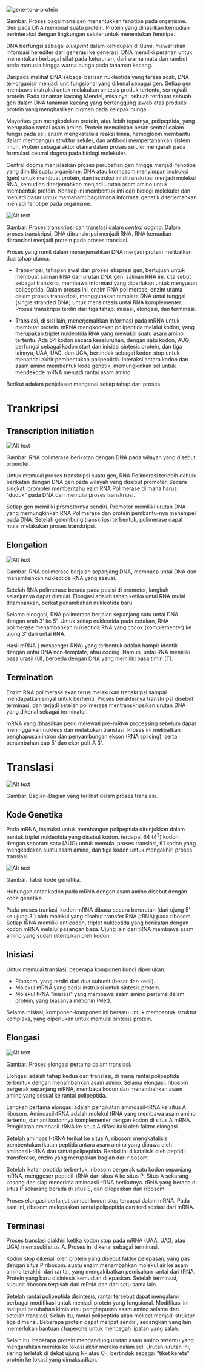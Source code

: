 
![gene-to-a-protein](tugas-1/gene-to-protein.bmp)

Gambar. Proses bagaimana gen menentukkan fenotipe pada organisme. Gen pada DNA membuat suatu protein. Protein yang dihasilkan kemudian berinteraksi dengan lingkungan seluler untuk menentukan fenotipe.

DNA berfungsi sebagai *blueprint*  dalam kehidupan di Bumi, mewariskan informasi herediter dari generasi ke generasi. DNA memiliki peranan untuk menentukan berbagai sifat pada keturunan, dari warna mata dan rambut pada manusia hingga warna bunga pada tanaman kacang.

Daripada melihat DNA sebagai barisan nukleotida yang terasa acak, DNA ter-organisir menjadi unit fungsional yang dikenal sebagai gen. Setiap gen membawa instruksi untuk melakukan sintesis produk tertentu, seringkali protein. Pada tanaman kacang Mendel, misalnya, sebuah terdapat sebuah gen dalam DNA tanaman kacang yang bertanggung jawab atas produksi protein yang menghasilkan pigmen pada kelopak bunga.

Mayoritas gen mengkodekan protein, atau lebih tepatnya, polipeptida, yang merupakan rantai asam amino. Protein memainkan peran sentral dalam fungsi pada sel; enzim mengkatalisis reaksi kimia, hemoglobin membantu dalam membangun struktur seluler, dan antibodi mempertahankan sistem imun. Protein sebagai aktor utama dalam proses seluler mengarah pada formulasi central dogma pada biologi molekuler.

Central dogma menjelaskan proses perubahan gen hingga menjadi fenotipe yang dimiliki suatu organisme. DNA atau kromosom menyimpan instruksi (gen) untuk membuat protein, dan instruksi ini ditranskripsi menjadi molekul RNA, kemudian diterjemahkan menjadi urutan asam amino untuk membentuk protein. Konsep ini membentuk inti dari biologi molekuler dan menjadi dasar untuk memahami bagaimana informasi genetik diterjemahkan menjadi fenotipe pada organisme.

![Alt text](tugas-1/central-dogma-in-a-nutshell.bmp)

Gambar. Proses transkripsi dan translasi dalam *central* *dogma*. Dalam proses transkripsi, DNA ditranskripsi menjadi RNA. RNA kemudian ditranslasi menjadi protein pada proses translasi.

Proses yang rumit dalam menerjemahkan DNA menjadi protein melibatkan dua tahap utama:

- Transkripsi, tahapan awal dari proses ekspresi gen, bertujuan untuk membuat salinan RNA dari urutan DNA gen. salinan RNA ini, kita sebut sebagai transkrip, membawa informasi yang diperlukan untuk menyusun polipeptida. Dalam proses ini, enzim RNA polimerase, enzim utama dalam proses transkripsi, menggunakan template DNA untai tunggal (single stranded DNA) untuk mensintesis untai RNA komplementer. Proses transkripsi terdiri dari tiga tahap: inisiasi, elongasi, dan terminasi.

- Translasi, di sisi lain, menerjemahkan informasi pada mRNA untuk membuat protein. mRNA mengkodekan polipeptida melalui kodon, yang merupakan triplet nukleotida RNA yang mewakili suatu asam amino tertentu. Ada 64 kodon secara keseluruhan, dengan satu kodon, AUG, berfungsi sebagai kodon start dan inisiasi sintesis protein, dan tiga lainnya, UAA, UAG, dan UGA, bertindak sebagai kodon stop untuk menandai akhir pembentukan polipeptida. Interaksi antara kodon dan asam amino membentuk kode genetik, memungkinkan sel untuk mendekode mRNA menjadi rantai asam amino.

Berikut adalam penjelasan mengenai setiap tahap dari proses.

# Trankripsi

## Transcription initiation

![Alt text](tugas-1/promotor.bmp)

Gambar. RNA polimerase berikatan dengan DNA pada wilayah yang disebut promoter.

Untuk memulai proses transkripsi suatu gen, RNA Polimerasi terlebih dahulu berikatan dengan DNA gen pada wilayah yang disebut promoter. Secara singkat, promoter memberitahu  ezim RNA Polimerase di mana harus "duduk" pada DNA dan memulai proses transkripsi.

Setiap gen memiliki promotornya sendiri. Promotor memiliki urutan DNA yang memungkinkan RNA Polimerase dan protein pembantu-nya menempel pada DNA. Setelah gelembung transkripsi terbentuk, polimerase dapat mulai melakukan proses transkripsi.



## Elongation
![Alt text](tugas-1/elongasi-transc.bmp)

Gambar. RNA polimerase berjalan sepanjang DNA, membaca untai DNA dan menambahkan nukleotida RNA yang sesuai.


Setelah RNA polimerase berada pada posisi di promoter, langkah selanjutnya dapat dimulai. Elongasi adalah tahap ketika untai RNA mulai ditambahkan, berkat penambahan nukleotida baru.

Selama elongasi, RNA polimerase berjalan sepanjang satu untai DNA dengan arah 3' ke 5'. Untuk setiap nukleotida pada cetakan, RNA polimerase menambahkan nukleotida RNA yang cocok (komplementer) ke ujung 3' dari untai RNA.

Hasil mRNA ( messenger RNA) yang terbentuk adalah hampir identik dengan untai DNA non-template, atau coding. Namun, untai RNA memiliki basa urasil (U), berbeda dengan DNA yang memiliki basa timin (T).

## Termination
Enzim RNA polimerase akan terus melakukan transkripsi sampai mendapatkan sinyal untuk berhenti. Proses berakhirnya transkripsi disebut terminasi, dan terjadi setelah polimerase mentranskripsikan urutan DNA yang dikenal sebagai terminator.

mRNA yang dihasilkan perlu melewati pre-mRNA processing sebelum dapat meninggalkan nukleus dan melakukan translasi. Proses ini melibatkan penghapusan intron dan penyambungan ekson (RNA spilcing), serta penambahan cap 5' dan ekor poli-A 3'.


# Translasi
![Alt text](tugas-1/tranlasi-picture.bmp)

Gambar. Bagian-Bagian yang terlibat dalam proses translasi.

 ## Kode Genetika


Pada mRNA, instruksi untuk membangun polipeptida ditunjukkan dalam bentuk triplet nukleotida yang disebut kodon. terdapat 64 ($4^3$) kodon dengan sebaran: satu  (AUG) untuk memulai proses translasi, 61 kodon yang mengkodekan suatu asam amino, dan tiga kodon untuk mengakhiri proses translasi.

![Alt text](tugas-1/code-genetic.bmp)

Gambar. Tabel kode genetika.

Hubungan antar kodon pada mRNA dengan asam amino disebut dengan kode genetika.

Pada proses tranlasi, kodon mRNA dibaca secara berurutan (dari ujung 5' ke ujung 3') oleh molekul yang disebut transfer RNA (tRNA) pada ribosom. Setiap tRNA memiliki anticodon, triplet nukleotida yang berikatan dengan kodon mRNA melalui pasangan basa. Ujung lain dari tRNA membawa asam amino yang sudah ditentukan oleh kodon.


## Inisiasi

Untuk memulai translasi, beberapa komponen kunci diperlukan:

- Ribosom, yang terdiri dari dua subunit (besar dan kecil).
- Molekul mRNA yang berisi instruksi untuk sintesis protein.
- Molekul tRNA "inisiasi" yang membawa asam amino pertama dalam protein, yang biasanya metionin (Met).

Selama inisiasi, komponen-komponen ini bersatu untuk membentuk struktur kompleks, yang diperlukan untuk memulai sintesis protein.

## Elongasi

![Alt text](tugas-1/elongation-transl.bmp)

Gambar.  Proses elongasi pertama dalam translasi.

Elongasi adalah tahap kedua dari translasi, di mana rantai polipeptida terbentuk dengan menambahkan asam amino. Selama elongasi, ribosom bergerak sepanjang mRNA, membaca kodon dan menambahkan asam amino yang sesuai ke rantai polipeptida.

Langkah pertama elongasi adalah pengikatan aminoasil-tRNA ke situs A ribosom. Aminoasil-tRNA adalah molekul tRNA yang membawa asam amino tertentu, dan antikodonnya komplementer dengan kodon di situs A mRNA. Pengikatan aminoasil-tRNA ke situs A difasilitasi oleh faktor elongasi.

Setelah aminoasil-tRNA terikat ke situs A, ribosom mengkatalisis pembentukan ikatan peptida antara asam amino yang dibawa oleh aminoasil-tRNA dan rantai polipeptida. Reaksi ini dikatalisis oleh peptidil transferase, enzim yang merupakan bagian dari ribosom.

Setelah ikatan peptida terbentuk, ribosom bergerak satu kodon sepanjang mRNA, menggeser peptidil-tRNA dari situs A ke situs P. Situs A sekarang kosong dan siap menerima aminoasil-tRNA berikutnya. tRNA yang berada di situs P sekarang berada di situs E, dan dilepaskan dari ribosom.

Proses elongasi berlanjut sampai kodon stop tercapai dalam mRNA. Pada saat ini, ribosom melepaskan rantai polipeptida dan terdisosiasi dari mRNA.

## Terminasi
Proses translasi diakhiri ketika kodon stop pada mRNA (UAA, UAG, atau UGA) memasuki situs A. Proses ini dikenal sebagai terminasi.

Kodon stop dikenali oleh protein yang disebut faktor pelepasan, yang pas dengan situs P ribosom. suatu enzim menambahkan molekul air ke asam amino terakhir dari rantai, yang mengakibatkan pemisahan rantai dari tRNA. Protein yang baru disintesis kemudian dilepaskan. Setelah terminasi, subunit ribosom terpisah dari mRNA dan dari satu sama lain.

Setelah rantai polipeptida disintesis, rantai tersebut dapat mengalami berbagai modifikasi untuk menjadi protein yang fungsional. Modifikasi ini meliputi perubahan kimia atau penghapusan asam amino selama dan setelah translasi. Selain itu, rantai polipeptida akan melipat menjadi struktur tiga dimensi. Beberapa protein dapat melipat sendiri, sedangkan yang lain memerlukan bantuan chaperone untuk mencegah lipatan yang salah.

Selain itu, beberapa protein mengandung urutan asam amino tertentu yang mengarahkan mereka ke lokasi akhir mereka dalam sel. Urutan-urutan ini, sering terletak di dekat ujung N- atau C-, bertindak sebagai "tiket kereta" protein ke lokasi yang dimaksudkan.